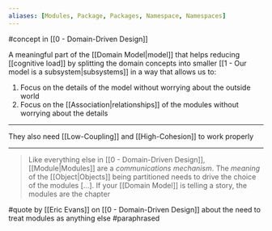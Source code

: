 ```yaml
---
aliases: [Modules, Package, Packages, Namespace, Namespaces]
---
```


#concept  in [[0 - Domain-Driven Design]]

A meaningful part of the [[Domain Model|model]] that helps reducing [[cognitive load]] by splitting the domain concepts into smaller [[1 - Our model is a subsystem|subsystems]] in a way that allows us to:

1. Focus on the details of the model without worrying about the outside world
2. Focus on the [[Association|relationships]] of the modules without worrying about the details

---

They also need [[Low-Coupling]] and [[High-Cohesion]] to work properly

---

> Like everything else in [[0 - Domain-Driven Design]], [[Module|Modules]] are a _communications mechanism_. The _meaning_ of the [[Object|Objects]] being partitioned needs to drive the choice of the modules [...]. If your [[Domain Model]] is telling a story, the modules are the chapter

#quote  by [[Eric Evans]] on [[0 - Domain-Driven Design]] about the need to treat modules as anything else #paraphrased
